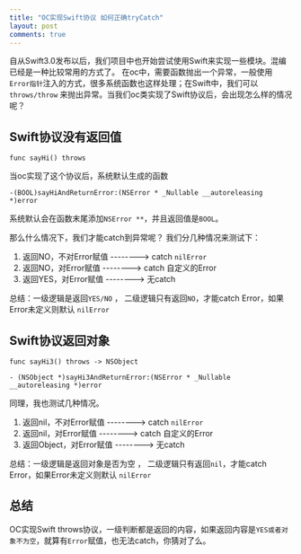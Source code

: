 ```yaml
---
title: "OC实现Swift协议 如何正确tryCatch"
layout: post
comments: true
---
```

自从Swift3.0发布以后，我们项目中也开始尝试使用Swift来实现一些模块。混编已经是一种比较常用的方式了。
在oc中，需要函数抛出一个异常，一般使用`Error指针`注入的方式，很多系统函数也这样处理；在Swift中，我们可以 `throws/throw` 来抛出异常。当我们oc类实现了Swift协议后，会出现怎么样的情况呢？

## Swift协议没有返回值

```
func sayHi() throws
```
当oc实现了这个协议后，系统默认生成的函数

```
-(BOOL)sayHiAndReturnError:(NSError * _Nullable __autoreleasing *)error
```
系统默认会在函数末尾添加`NSError **`，并且返回值是`BOOL`。

那么什么情况下，我们才能catch到异常呢？
我们分几种情况来测试下：
1. 返回NO，不对Error赋值 --------> catch `nilError`
2. 返回NO，对Error赋值 --------> catch 自定义的Error
3. 返回YES，对Error赋值 --------> 无catch

总结：一级逻辑是返回`YES/NO` ， 二级逻辑只有返回`NO`，才能catch Error，如果Error未定义则默认 `nilError`

## Swift协议返回对象

```
func sayHi3() throws -> NSObject
```

```
- (NSObject *)sayHi3AndReturnError:(NSError * _Nullable __autoreleasing *)error
```
同理，我也测试几种情况。
1. 返回nil，不对Error赋值 --------> catch `nilError`
2. 返回nil，对Error赋值 --------> catch 自定义的Error
3. 返回Object，对Error赋值 --------> 无catch

总结：一级逻辑是返回对象是否为空 ， 二级逻辑只有返回`nil`，才能catch Error，如果Error未定义则默认 `nilError`


## 总结
OC实现Swift throws协议，一级判断都是返回的内容，如果返回内容是`YES或者对象不为空`，就算有`Error`赋值，也无法catch，你猜对了么。